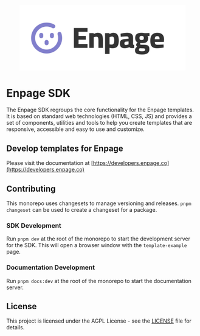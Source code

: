 <p align="center">
    <img alt="Enpage SDK" src="https://raw.githubusercontent.com/enpage/enpage/main/docs/public/enpage.svg" width="437">
</p>

# Enpage SDK

The Enpage SDK regroups the  core functionality for the Enpage templates.
It is based on standard web technologies (HTML, CSS, JS) and provides a set of components, utilities and tools
to help you create templates that are responsive, accessible and easy to use and customize.

## Develop templates for Enpage

Please visit the documentation at [https://developers.enpage.co](https://developers.enpage.co)



## Contributing

This monorepo uses changesets to manage versioning and releases.
`pnpm changeset` can be used to create a changeset for a package.


### SDK Development

Run `pnpm dev` at the root of the monorepo to start the development server for the SDK.
This will open a browser window with the `template-example` page.

### Documentation Development

Run `pnpm docs:dev` at the root of the monorepo to start the documentation server.


## License

This project is licensed under the AGPL License - see the [LICENSE](./LICENSE) file for details.
